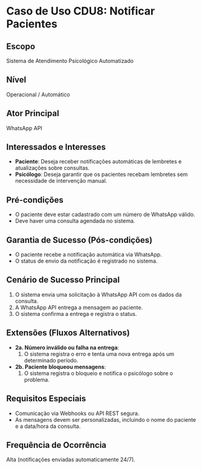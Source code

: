 # Caso de Uso CDU8: Notificar Pacientes

## Escopo
Sistema de Atendimento Psicológico Automatizado

## Nível
Operacional / Automático

## Ator Principal
WhatsApp API

## Interessados e Interesses
- **Paciente**: Deseja receber notificações automáticas de lembretes e atualizações sobre consultas.
- **Psicólogo**: Deseja garantir que os pacientes recebam lembretes sem necessidade de intervenção manual.

## Pré-condições
- O paciente deve estar cadastrado com um número de WhatsApp válido.
- Deve haver uma consulta agendada no sistema.

## Garantia de Sucesso (Pós-condições)
- O paciente recebe a notificação automática via WhatsApp.
- O status de envio da notificação é registrado no sistema.

## Cenário de Sucesso Principal
1. O sistema envia uma solicitação à WhatsApp API com os dados da consulta.
2. A WhatsApp API entrega a mensagem ao paciente.
3. O sistema confirma a entrega e registra o status.

## Extensões (Fluxos Alternativos)
- **2a. Número inválido ou falha na entrega**:
  1. O sistema registra o erro e tenta uma nova entrega após um determinado período.
- **2b. Paciente bloqueou mensagens**:
  1. O sistema registra o bloqueio e notifica o psicólogo sobre o problema.

## Requisitos Especiais
- Comunicação via Webhooks ou API REST segura.
- As mensagens devem ser personalizadas, incluindo o nome do paciente e a data/hora da consulta.

## Frequência de Ocorrência
Alta (notificações enviadas automaticamente 24/7).